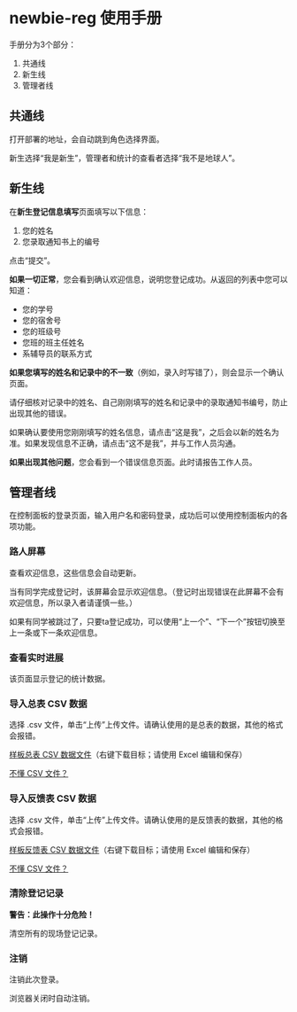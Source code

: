 # newbie-reg 使用手册

手册分为3个部分：

1. 共通线
2. 新生线
3. 管理者线

## 共通线

打开部署的地址，会自动跳到角色选择界面。

新生选择“我是新生”，管理者和统计的查看者选择“我不是地球人”。

## 新生线

在**新生登记信息填写**页面填写以下信息：

1. 您的姓名
2. 您录取通知书上的编号

点击“提交”。

**如果一切正常**，您会看到确认欢迎信息，说明您登记成功。从返回的列表中您可以知道：

- 您的学号
- 您的宿舍号
- 您的班级号
- 您班的班主任姓名
- 系辅导员的联系方式

**如果您填写的姓名和记录中的不一致**（例如，录入时写错了），则会显示一个确认页面。

请仔细核对记录中的姓名、自己刚刚填写的姓名和记录中的录取通知书编号，防止出现其他的错误。

如果确认要使用您刚刚填写的姓名信息，请点击“这是我”，之后会以新的姓名为准。如果发现信息不正确，请点击“这不是我”，并与工作人员沟通。

**如果出现其他问题**，您会看到一个错误信息页面。此时请报告工作人员。

## 管理者线

在控制面板的登录页面，输入用户名和密码登录，成功后可以使用控制面板内的各项功能。

### 路人屏幕

查看欢迎信息，这些信息会自动更新。

当有同学完成登记时，该屏幕会显示欢迎信息。（登记时出现错误在此屏幕不会有欢迎信息，所以录入者请谨慎一些。）

如果有同学被跳过了，只要ta登记成功，可以使用“上一个”、“下一个”按钮切换至上一条或下一条欢迎信息。

### 查看实时进展

该页面显示登记的统计数据。

### 导入总表 CSV 数据

选择 .csv 文件，单击“上传”上传文件。请确认使用的是总表的数据，其他的格式会报错。

[样板总表 CSV 数据文件](//github.com/Hozuki/newbie-reg/raw/master/doc/collected-sample.csv)（右键下载目标；请使用 Excel 编辑和保存）

[不懂 CSV 文件？](http://jingyan.baidu.com/article/4b07be3c6f162448b380f384.html)

### 导入反馈表 CSV 数据

选择 .csv 文件，单击“上传”上传文件。请确认使用的是反馈表的数据，其他的格式会报错。

[样板反馈表 CSV 数据文件](//github.com/Hozuki/newbie-reg/raw/master/doc/feedback-sample.csv)（右键下载目标；请使用 Excel 编辑和保存）

[不懂 CSV 文件？](http://jingyan.baidu.com/article/4b07be3c6f162448b380f384.html)

### 清除登记记录

**警告：此操作十分危险！**

清空所有的现场登记记录。

### 注销

注销此次登录。

浏览器关闭时自动注销。
